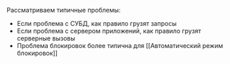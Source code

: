 
Рассматриваем типичные проблемы:
- Если проблема с СУБД,  как правило грузят запросы
- Если проблема с сервером приложений, как правило грузят серверные вызовы
- Проблема блокировок более типична для [[Автоматический режим блокировок]]
